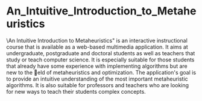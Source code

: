# An_Intuitive_Introduction_to_Metaheuristics

\An Intuitive Introduction to Metaheuristics" is an interactive instructional course that is available as
a web-based multimedia application. It aims at undergraduate, postgraduate and doctoral students as
well as teachers that study or teach computer science. It is especially suitable for those students that
already have some experience with implementing algorithms but are new to the eld of metaheuristics
and optimization. The application's goal is to provide an intuitive understanding of the most important
metaheuristic algorithms. It is also suitable for professors and teachers who are looking for new ways
to teach their students complex concepts.
